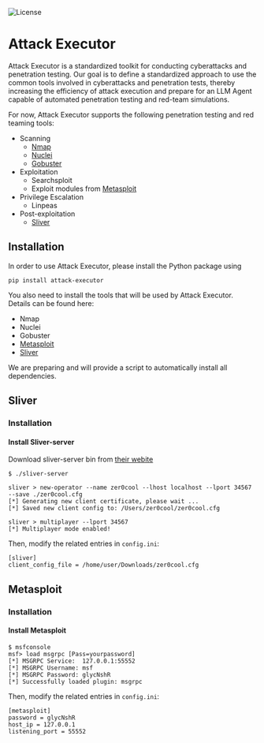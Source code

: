 <!-- [![Release](https://img.shields.io/badge/dynamic/json?color=blue&label=Release&query=tag_name&url=https%5B%5D)](https:%5B%5D) -->
![License](https://img.shields.io/github/license/LexusWang/attack_executor)

# Attack Executor
Attack Executor is a standardized toolkit for conducting cyberattacks and penetration testing. Our goal is to define a standardized approach to use the common tools involved in cyberattacks and penetration tests, thereby increasing the efficiency of attack execution and prepare for an LLM Agent capable of automated penetration testing and red-team simulations.

For now, Attack Executor supports the following penetration testing and red teaming tools:
- Scanning
    - [Nmap](https://nmap.org/)
    - [Nuclei](https://github.com/projectdiscovery/nuclei)
    - [Gobuster](https://github.com/OJ/gobuster)
- Exploitation
    - Searchsploit
    - Exploit modules from [Metasploit](#metasploit)
- Privilege Escalation
    - Linpeas
- Post-exploitation
    - [Sliver](#sliver)


## Installation
In order to use Attack Executor, please install the Python package using
```
pip install attack-executor
```

You also need to install the tools that will be used by Attack Executor.
Details can be found here:
- Nmap
- Nuclei
- Gobuster
- [Metasploit](#metasploit)
- [Sliver](#sliver)

We are preparing and will provide a script to automatically install all dependencies.

## Sliver

### Installation
#### Install Sliver-server
Download sliver-server bin from [their webite](https://github.com/BishopFox/sliver/releases)

```
$ ./sliver-server

sliver > new-operator --name zer0cool --lhost localhost --lport 34567 --save ./zer0cool.cfg
[*] Generating new client certificate, please wait ...
[*] Saved new client config to: /Users/zer0cool/zer0cool.cfg

sliver > multiplayer --lport 34567
[*] Multiplayer mode enabled!
```

Then, modify the related entries in `config.ini`:
```
[sliver]
client_config_file = /home/user/Downloads/zer0cool.cfg
```

## Metasploit

### Installation
#### Install Metasploit

```
$ msfconsole
msf> load msgrpc [Pass=yourpassword]
[*] MSGRPC Service:  127.0.0.1:55552 
[*] MSGRPC Username: msf
[*] MSGRPC Password: glycNshR
[*] Successfully loaded plugin: msgrpc
```

Then, modify the related entries in `config.ini`:
```
[metasploit]
password = glycNshR
host_ip = 127.0.0.1
listening_port = 55552
```


